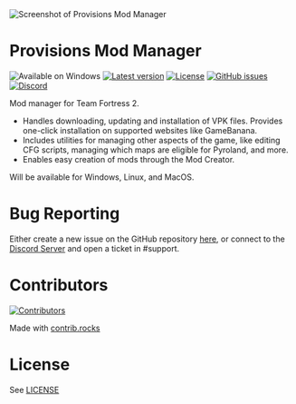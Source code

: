 <picture>
	<source media="(prefers-color-scheme: dark)" srcset="/images/dark.png">
	<source media="(prefers-color-scheme: light)" srcset="/images/light.png">
	<img alt="Screenshot of Provisions Mod Manager" src="/images/dark.png">
</picture>

# Provisions Mod Manager

![Available on Windows](https://img.shields.io/static/v1?label=Available%20on&message=Windows&color=blue) [![Latest version](https://img.shields.io/github/v/release/NicholasDJM/ProvisionsModManager?label=Version)](https://github.com/NicholasDJM/ProvisionsModManager/releases) [![License](https://img.shields.io/github/license/NicholasDJM/ProvisionsModManager?label=License)](https://raw.githubusercontent.com/NicholasDJM/ProvisionsModManager/main/LICENSE) [![GitHub issues](https://img.shields.io/github/issues-raw/NicholasDJM/ProvisionsModManager?label=Open%20Issues)](https://github.com/NicholasDJM/ProvisionsModManager/issues/new?title=New%20Issue&template=bug_report.md) [![Discord](https://discord.com/api/guilds/1098794683183927366/widget.png)](https://discord.gg/VXMQKh2D6x)

Mod manager for Team Fortress 2.
- Handles downloading, updating and installation of VPK files. Provides one-click installation on supported websites like GameBanana.
- Includes utilities for managing other aspects of the game, like editing CFG scripts, managing which maps are eligible for Pyroland, and more.
- Enables easy creation of mods through the Mod Creator.

Will be available for Windows, Linux, and MacOS.

# Bug Reporting

Either create a new issue on the GitHub repository [here](https://github.com/NicholasDJM/ProvisionsModManager/issues/new?title=New%20Issue&template=bug_report.md), or connect to the [Discord Server](https://discord.gg/VXMQKh2D6x) and open a ticket in #support.

# Contributors

[![Contributors](https://contrib.rocks/image?repo=NicholasDJM/ProvisisonsModManager)](https://github.com/NicholasDJM/ProvisisonsModManager/graphs/contributors)

Made with [contrib.rocks](https://contrib.rocks)

# License

See [LICENSE](/LICENSE)

